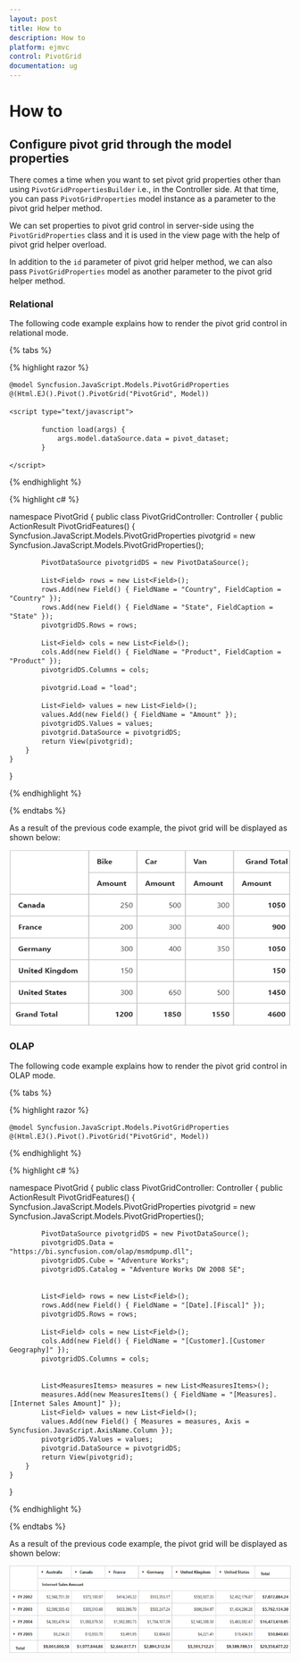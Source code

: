 ```yaml
---
layout: post
title: How to
description: How to
platform: ejmvc
control: PivotGrid
documentation: ug
---
```


# How to

## Configure pivot grid through the model properties

There comes a time when you want to set pivot grid properties other than using `PivotGridPropertiesBuilder` i.e., in the Controller side. At that time, you can pass `PivotGridProperties` model instance as a parameter to the pivot grid helper method.

We can set properties to pivot grid control in server-side using the `PivotGridProperties` class and it is used in the view page with the help of pivot grid helper overload.

In addition to the `id` parameter of pivot grid helper method, we can also pass `PivotGridProperties` model as another parameter to the pivot grid helper method.

### Relational

The following code example explains how to render the pivot grid control in relational mode.

{% tabs %}

{% highlight razor %}

    @model Syncfusion.JavaScript.Models.PivotGridProperties
    @(Html.EJ().Pivot().PivotGrid("PivotGrid", Model))

    <script type="text/javascript">

            function load(args) {
                args.model.dataSource.data = pivot_dataset;
            }

    </script>

{% endhighlight  %}

{% highlight c# %}

namespace PivotGrid
{
    public class PivotGridController: Controller
    {
        public ActionResult PivotGridFeatures()
        {
            Syncfusion.JavaScript.Models.PivotGridProperties pivotgrid = new Syncfusion.JavaScript.Models.PivotGridProperties();

            PivotDataSource pivotgridDS = new PivotDataSource();

            List<Field> rows = new List<Field>();
            rows.Add(new Field() { FieldName = "Country", FieldCaption = "Country" });
            rows.Add(new Field() { FieldName = "State", FieldCaption = "State" });
            pivotgridDS.Rows = rows;

            List<Field> cols = new List<Field>();
            cols.Add(new Field() { FieldName = "Product", FieldCaption = "Product" });
            pivotgridDS.Columns = cols;

            pivotgrid.Load = "load";

            List<Field> values = new List<Field>();
            values.Add(new Field() { FieldName = "Amount" });
            pivotgridDS.Values = values;
            pivotgrid.DataSource = pivotgridDS;
            return View(pivotgrid);
        }
    }
}

{% endhighlight  %}

{% endtabs %}

As a result of the previous code example, the pivot grid will be displayed as shown below:

![purejs](How_To_images/purejs.png)

### OLAP

The following code example explains how to render the pivot grid control in OLAP mode.

{% tabs %}

{% highlight razor %}

    @model Syncfusion.JavaScript.Models.PivotGridProperties
    @(Html.EJ().Pivot().PivotGrid("PivotGrid", Model))

{% endhighlight  %}

{% highlight c# %}

namespace PivotGrid
{
    public class PivotGridController: Controller
    {
        public ActionResult PivotGridFeatures()
        {
            Syncfusion.JavaScript.Models.PivotGridProperties pivotgrid = new Syncfusion.JavaScript.Models.PivotGridProperties();

            PivotDataSource pivotgridDS = new PivotDataSource();
            pivotgridDS.Data = "https://bi.syncfusion.com/olap/msmdpump.dll";
            pivotgridDS.Cube = "Adventure Works";
            pivotgridDS.Catalog = "Adventure Works DW 2008 SE";


            List<Field> rows = new List<Field>();
            rows.Add(new Field() { FieldName = "[Date].[Fiscal]" });
            pivotgridDS.Rows = rows;

            List<Field> cols = new List<Field>();
            cols.Add(new Field() { FieldName = "[Customer].[Customer Geography]" });
            pivotgridDS.Columns = cols;


            List<MeasuresItems> measures = new List<MeasuresItems>();
            measures.Add(new MeasuresItems() { FieldName = "[Measures].[Internet Sales Amount]" });
            List<Field> values = new List<Field>();
            values.Add(new Field() { Measures = measures, Axis = Syncfusion.JavaScript.AxisName.Column });
            pivotgridDS.Values = values;
            pivotgrid.DataSource = pivotgridDS;
            return View(pivotgrid);
        }
    }
}

{% endhighlight  %}

{% endtabs %}

As a result of the previous code example, the pivot grid will be displayed as shown below:

![OlapClientside](How_To_images/OlapClientside.png)